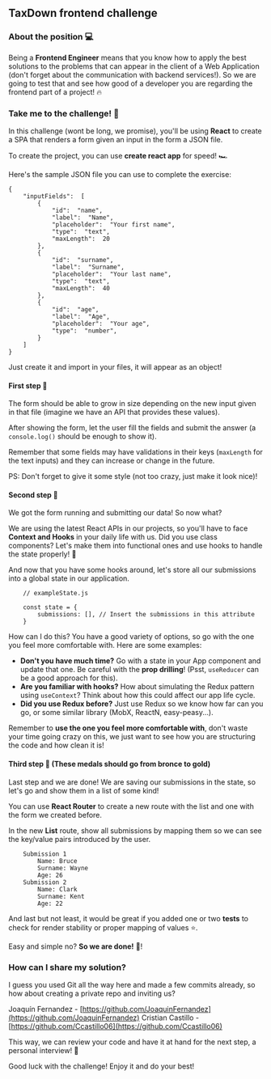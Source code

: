 ## TaxDown frontend challenge


### About the position 💻

Being a **Frontend Engineer** means that you know how to apply the best solutions to the problems that can appear in the client of a Web Application  (don't forget about the communication with backend services!).
So we are going to test that and see how good of a developer you are regarding the frontend part of a project! 🔥

### Take me to the challenge! 🤟

In this challenge (wont be long, we promise), you'll be using **React** to create a SPA that renders a form given an input in the form a JSON file.

To create the project, you can use **create react app** for speed! 🏎

Here's the sample JSON file you can use to complete the exercise:

```
{
	"inputFields":  [
		{
			"id":  "name",
			"label":  "Name",
			"placeholder":  "Your first name",
			"type":  "text",
			"maxLength":  20
		},
		{
			"id":  "surname",
			"label":  "Surname",
			"placeholder":  "Your last name",
			"type":  "text",
			"maxLength":  40
		},
		{
			"id":  "age",
			"label":  "Age",
			"placeholder":  "Your age",
			"type":  "number",
		}
	]
}
```

Just create it and import in your files, it will appear as an object!

#### First step 🥇

The form should be able to grow in size depending on the new input given in that file (imagine we have an API that provides these values).

After showing the form, let the user fill the fields and submit the answer (a `console.log()` should be enough to show it).

Remember that some fields may have validations in their keys (`maxLength` for the text inputs) and they can increase or change in the future.

PS: Don't forget to give it some style (not too crazy, just make it look nice)!

#### Second step 🥈

We got the form running and submitting our data! So now what?

We are using the latest React APIs in our projects, so you'll have to face **Context and Hooks** in your daily life with us. Did you use class components? Let's make them into functional ones and use hooks to handle the state properly! 💪

And now that you have some hooks around, let's store all our submissions into a global state in our application.

```
	// exampleState.js

	const state = {
		submissions: [], // Insert the submissions in this attribute
	}
```

How can I do this? You have a good variety of options, so go with the one you feel more comfortable with. Here are some examples:

 - **Don't you have much time?** Go with a state in your App component and update that one. Be careful with the **prop drilling**!  (Psst, `useReducer` can be a good approach for this).
 - **Are you familiar with hooks?** How about simulating the Redux pattern using `useContext`? Think about how this could affect our app life cycle.
 - **Did you use Redux before?** Just use Redux so we know how far can you go, or some similar library (MobX, ReactN, easy-peasy...).

Remember to **use the one you feel more comfortable with**, don't waste your time going crazy on this, we just want to see how you are structuring the code and how clean it is!

#### Third  step 🥉 (These medals should go from bronce to gold)

Last step and we are done! We are saving our submissions in the state, so let's go and show them in a list of some kind!

You can use **React Router** to create a new route with the list and one with the form we created before.

In the new **List** route, show all submissions by mapping them so we can see the key/value pairs introduced by the user.

```
	Submission 1
		Name: Bruce
		Surname: Wayne
		Age: 26
	Submission 2
		Name: Clark
		Surname: Kent
		Age: 22
```

And last but not least, it would be great if you added one or two **tests** to check for render stability or proper mapping of values ⭐️.

Easy and simple no? **So we are done!** 🚀!

### How can I share my solution?

I guess you used Git all the way here and made a few commits already, so how about creating a private repo and inviting us?

Joaquín Fernandez - [https://github.com/JoaquinFernandez](https://github.com/JoaquinFernandez)
Cristian Castillo - [https://github.com/Ccastillo06](https://github.com/Ccastillo06)

This way, we can review your code and have it at hand for the next step, a personal interview! 👻

Good luck with the challenge! Enjoy it and do your best! 
